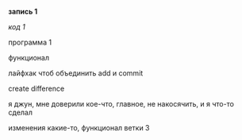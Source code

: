 **запись 1**

*код 1*

программа 1

функционал

лайфхак чтоб объединить add и commit 

create difference

я джун, мне доверили кое-что, главное, не накосячить, и я что-то сделал

изменения какие-то, функционал ветки 3